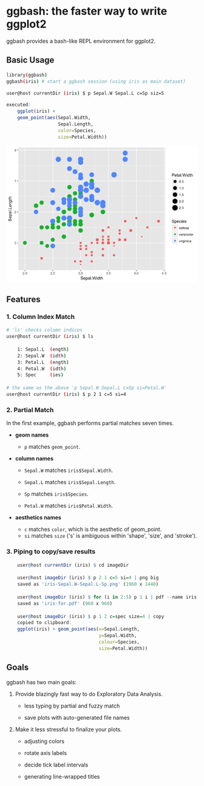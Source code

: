 <!-- README.md is generated from README.Rmd. Please edit that file -->
ggbash: the faster way to write ggplot2
=======================================

ggbash provides a bash-like REPL environment for ggplot2.

Basic Usage
-----------

``` bash
library(ggbash)
ggbash(iris) # start a ggbash session (using iris as main dataset)
```

``` bash
user@host currentDir (iris) $ p Sepal.W Sepal.L c=Sp siz=5
```

``` r
executed:
    ggplot(iris) +
    geom_point(aes(Sepal.Width,
                   Sepal.Length,
                   color=Species,
                   size=Petal.Width))
```

![](README_files/figure-markdown_github/unnamed-chunk-5-1.png)

Features
--------

### 1. Column Index Match

``` bash
# 'ls' checks column indices
user@host currentDir (iris) $ ls

    1: Sepal.L  (ength)
    2: Sepal.W  (idth)
    3: Petal.L  (ength)
    4: Petal.W  (idth)      
    5: Spec     (ies)

# the same as the above 'p Sepal.W Sepal.L c=Sp si=Petal.W'
user@host currentDir (iris) $ p 2 1 c=5 si=4
```

### 2. Partial Match

In the first example, ggbash performs partial matches seven times.

-   **geom names**
    -   `p` matches `geom_point`.
-   **column names**
    -   `Sepal.W` matches `iris$Sepal.Width`.

    -   `Sepal.L` matches `iris$Sepal.Length`.

    -   `Sp` matches `iris$Species`.

    -   `Petal.W` matches `iris$Petal.Width`.

-   **aesthetics names**
    -   `c` matches `color`, which is the aesthetic of geom\_point.
    -   `si` matches `size` ('s' is ambiguous within 'shape', 'size', and 'stroke').

### 3. Piping to copy/save results

``` r
    user@host currentDir (iris) $ cd imageDir

    user@host imageDir (iris) $ p 2 1 c=5 si=4 | png big
    saved as 'iris-Sepal.W-Sepal.L-Sp.png' (1960 x 1440)
    
    user@host imageDir (iris) $ for (i in 2:5) p 1 i | pdf --name iris-for
    saved as 'iris-for.pdf' (960 x 960)
    
    user@host imageDir (iris) $ p 1 2 c=spec size=4 | copy
    copied to clipboard:
    ggplot(iris) + geom_point(aes(x=Sepal.Length,
                                  y=Sepal.Width,
                                  colour=Species,
                                  size=Petal.Width))
```

Goals
-----

ggbash has two main goals:

1.  Provide blazingly fast way to do Exploratory Data Analysis.

    -   less typing by partial and fuzzy match

    -   save plots with auto-generated file names

2.  Make it less stressful to finalize your plots.

    -   adjusting colors

    -   rotate axis labels

    -   decide tick label intervals

    -   generating line-wrapped titles
